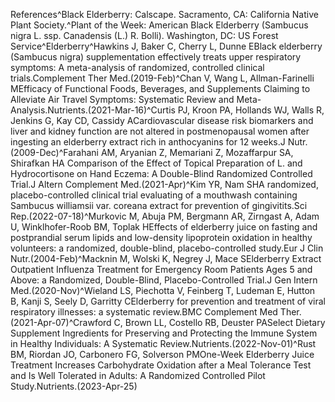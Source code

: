 References^Black Elderberry: Calscape. Sacramento, CA: California Native Plant Society.^Plant of the Week: American Black Elderberry (Sambucus nigra L. ssp. Canadensis (L.) R. Bolli). Washington, DC: US Forest Service^Elderberry^Hawkins J, Baker C, Cherry L, Dunne EBlack elderberry (Sambucus nigra) supplementation effectively treats upper respiratory symptoms: A meta-analysis of randomized, controlled clinical trials.Complement Ther Med.(2019-Feb)^Chan V, Wang L, Allman-Farinelli MEfficacy of Functional Foods, Beverages, and Supplements Claiming to Alleviate Air Travel Symptoms: Systematic Review and Meta-Analysis.Nutrients.(2021-Mar-16)^Curtis PJ, Kroon PA, Hollands WJ, Walls R, Jenkins G, Kay CD, Cassidy ACardiovascular disease risk biomarkers and liver and kidney function are not altered in postmenopausal women after ingesting an elderberry extract rich in anthocyanins for 12 weeks.J Nutr.(2009-Dec)^Farahani AM, Aryanian Z, Memariani Z, Mozaffarpur SA, Shirafkan HA Comparison of the Effect of Topical Preparation of L. and Hydrocortisone on Hand Eczema: A Double-Blind Randomized Controlled Trial.J Altern Complement Med.(2021-Apr)^Kim YR, Nam SHA randomized, placebo-controlled clinical trial evaluating of a mouthwash containing Sambucus williamsii var. coreana extract for prevention of gingivitits.Sci Rep.(2022-07-18)^Murkovic M, Abuja PM, Bergmann AR, Zirngast A, Adam U, Winklhofer-Roob BM, Toplak HEffects of elderberry juice on fasting and postprandial serum lipids and low-density lipoprotein oxidation in healthy volunteers: a randomized, double-blind, placebo-controlled study.Eur J Clin Nutr.(2004-Feb)^Macknin M, Wolski K, Negrey J, Mace SElderberry Extract Outpatient Influenza Treatment for Emergency Room Patients Ages 5 and Above: a Randomized, Double-Blind, Placebo-Controlled Trial.J Gen Intern Med.(2020-Nov)^Wieland LS, Piechotta V, Feinberg T, Ludeman E, Hutton B, Kanji S, Seely D, Garritty CElderberry for prevention and treatment of viral respiratory illnesses: a systematic review.BMC Complement Med Ther.(2021-Apr-07)^Crawford C, Brown LL, Costello RB, Deuster PASelect Dietary Supplement Ingredients for Preserving and Protecting the Immune System in Healthy Individuals: A Systematic Review.Nutrients.(2022-Nov-01)^Rust BM, Riordan JO, Carbonero FG, Solverson PMOne-Week Elderberry Juice Treatment Increases Carbohydrate Oxidation after a Meal Tolerance Test and Is Well Tolerated in Adults: A Randomized Controlled Pilot Study.Nutrients.(2023-Apr-25)